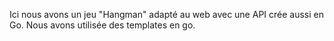 Ici nous avons un jeu "Hangman" adapté au web avec une API crée aussi en Go. Nous avons utilisée des templates en go.
